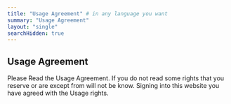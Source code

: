 ```yaml
---
title: "Usage Agreement" # in any language you want
summary: "Usage Agreement"
layout: "single"
searchHidden: true
---
```


## Usage Agreement 
Please Read the Usage Agreement. If you do not read some rights that you reserve or are except from will not be know. Signing into this website you have agreed with the Usage rights. 
